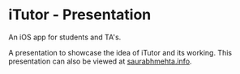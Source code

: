 # iTutor - Presentation

An iOS app for students and TA's. 

A presentation to showcase the idea of iTutor and its working. 
This presentation can also be viewed at [saurabhmehta.info](https://capstone.saurabhmehta.info). 